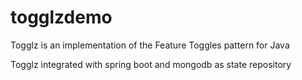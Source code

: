 # togglzdemo
Togglz is an implementation of the Feature Toggles pattern for Java

Togglz integrated with spring boot and mongodb as state repository
